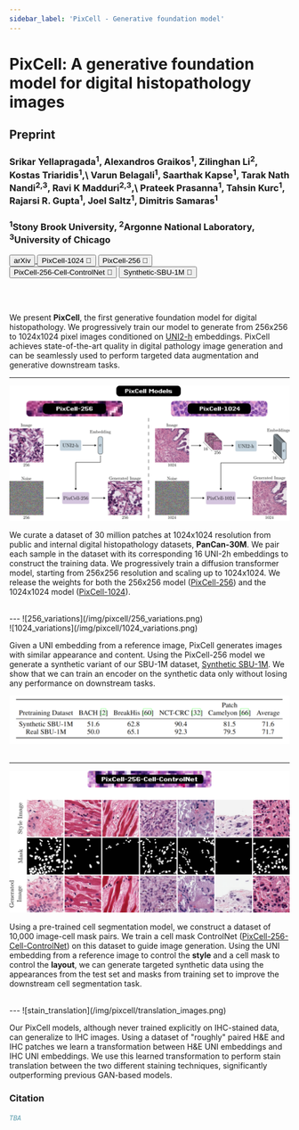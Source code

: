 ```yaml
---
sidebar_label: 'PixCell - Generative foundation model'
---
```


# PixCell: A generative foundation model for digital histopathology images

<div class="container mt-5">
    <div class="card bg-light"> 
        <div class="card-body justify-content-center">
            <h2 class="card-title text-center">Preprint</h2>
            <h3 class="authors card-title text-center">Srikar Yellapragada<sup>1</sup>, Alexandros Graikos<sup>1</sup>, Zilinghan Li<sup>2</sup>, Kostas Triaridis<sup>1</sup>,\
            Varun Belagali<sup>1</sup>, Saarthak Kapse<sup>1</sup>, Tarak Nath Nandi<sup>2,3</sup>, Ravi K Madduri<sup>2,3</sup>,\
            Prateek Prasanna<sup>1</sup>, Tahsin Kurc<sup>1</sup>, Rajarsi R. Gupta<sup>1</sup>, Joel Saltz<sup>1</sup>, Dimitris Samaras<sup>1</sup></h3>
            <h3 class="authors card-text text-center"><sup>1</sup>Stony Brook University, <sup>2</sup>Argonne National Laboratory, <sup>3</sup>University of Chicago</h3>
            <div class="d-flex justify-content-center">
                <a href="https://arxiv.org/abs/2506.05127" target="_blank"><button class="paper_button">arXiv</button> </a>
                <a href="https://huggingface.co/StonyBrook-CVLab/PixCell-1024" target="_blank"><button class="paper_button">PixCell-1024 🤗</button></a>
                <a href="https://huggingface.co/StonyBrook-CVLab/PixCell-256" target="_blank"><button class="paper_button">PixCell-256 🤗</button></a>
            </div>
            <div class="d-flex justify-content-center">
                <a href="https://huggingface.co/StonyBrook-CVLab/PixCell-256-Cell-ControlNet" target="_blank"><button class="paper_button">PixCell-256-Cell-ControlNet 🤗</button></a>
                <a href="https://huggingface.co/datasets/StonyBrook-CVLab/Synthetic-SBU-1M" target="_blank"><button class="paper_button">Synthetic-SBU-1M 🤗</button></a>
            </div>
        </div>
    </div>
</div>


<br /><br />

We present **PixCell**, the first generative foundation model for digital histopathology. We progressively train our model to generate from 256x256 to 1024x1024 pixel images conditioned on [UNI2-h](https://huggingface.co/MahmoodLab/UNI2-h) embeddings. PixCell achieves state-of-the-art quality in digital pathology image generation and can be seamlessly used to perform targeted data augmentation and generative downstream tasks.

---
![overview](/img/pixcell/pixcell_overview.png)

We curate a dataset of 30 million patches at 1024x1024 resolution from public and internal digital histopathology datasets, **PanCan-30M**. We pair each sample in the dataset with its corresponding 16 UNI-2h embeddings to construct the training data. We progressively train a diffusion transformer model, starting from 256x256 resolution and scaling up to 1024x1024. We release the weights for both the 256x256 model ([PixCell-256](https://huggingface.co/StonyBrook-CVLab/PixCell-256)) and the 1024x1024 model ([PixCell-1024](https://huggingface.co/StonyBrook-CVLab/PixCell-1024)).

<br />
---
![256_variations](/img/pixcell/256_variations.png)
<br />
![1024_variations](/img/pixcell/1024_variations.png)

Given a UNI embedding from a reference image, PixCell generates images with similar appearance and content. Using the PixCell-256 model we generate a synthetic variant of our SBU-1M dataset, [Synthetic SBU-1M](https://huggingface.co/datasets/StonyBrook-CVLab/Synthetic-SBU-1M). We show that we can train an encoder on the synthetic data only without losing any performance on downstream tasks.

<div class="container text-center">
  <img src="/img/pixcell/ssl_results.png" width="700"/>
</div>
<br />

---
![controlnet](/img/pixcell/controlnet_images.png)

Using a pre-trained cell segmentation model, we construct a dataset of 10,000 image-cell mask pairs. We train a cell mask ControlNet ([PixCell-256-Cell-ControlNet](https://huggingface.co/StonyBrook-CVLab/PixCell-256-Cell-ControlNet)) on this dataset to guide image generation. Using the UNI embedding from a reference image to control the **style** and a cell mask to control the **layout**, we can generate targeted synthetic data using the appearances from the test set and masks from training set to improve the downstream cell segmentation task.

<br />
---
![stain_translation](/img/pixcell/translation_images.png)

Our PixCell models, although never trained explicitly on IHC-stained data, can generalize to IHC images. Using a dataset of "roughly" paired H&E and IHC patches we learn a transformation between H&E UNI embeddings and IHC UNI embeddings. We use this learned transformation to perform stain translation between the two different staining techniques, significantly outperforming previous GAN-based models.


### Citation
```bibtex
TBA
```
